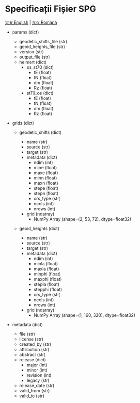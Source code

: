 # Specificații Fișier SPG

[🇬🇧 English](spg_file_specs.md) | [🇷🇴 Română](spg_file_specs_ro.md)

- params (dict)
  - geodetic_shifts_file (str)
  - geoid_heights_file (str)
  - version (str)
  - output_file (str)
  - helmert (dict)
    - os_st70 (dict)
      - tE (float)
      - tN (float)
      - dm (float)
      - Rz (float)
    - st70_os (dict)
      - tE (float)
      - tN (float)
      - dm (float)
      - Rz (float)

- grids (dict)
  - geodetic_shifts (dict)
    - name (str)
    - source (str)
    - target (str)
    - metadata (dict)
      - ndim (int)
      - mine (float)
      - maxe (float)
      - minn (float)
      - maxn (float)
      - stepe (float)
      - stepn (float)
      - crs_type (str)
      - ncols (int)
      - nrows (int)
    - grid (ndarray)
      - NumPy Array (shape=(2, 53, 72), dtype=float32)

  - geoid_heights (dict)
    - name (str)
    - source (str)
    - target (str)
    - metadata (dict)
      - ndim (int)
      - minla (float)
      - maxla (float)
      - minphi (float)
      - maxphi (float)
      - stepla (float)
      - stepphi (float)
      - crs_type (str)
      - ncols (int)
      - nrows (int)
    - grid (ndarray)
      - NumPy Array (shape=(1, 160, 320), dtype=float32)

- metadata (dict)
  - file (str)
  - license (str)
  - created_by (str)
  - attribution (str)
  - abstract (str)
  - release (dict)
    - major (int)
    - minor (int)
    - revision (int)
    - legacy (str)
  - release_date (str)
  - valid_from (str)
  - valid_to (str)

